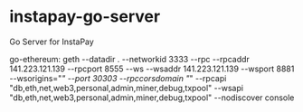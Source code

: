 # instapay-go-server


Go Server for InstaPay

go-ethereum: geth --datadir . --networkid 3333 --rpc --rpcaddr 141.223.121.139 --rpcport 8555 --ws --wsaddr 141.223.121.139 --wsport 8881 --wsorigins="*" --port 30303 --rpccorsdomain "*" --rpcapi "db,eth,net,web3,personal,admin,miner,debug,txpool" --wsapi "db,eth,net,web3,personal,admin,miner,debug,txpool" --nodiscover console
